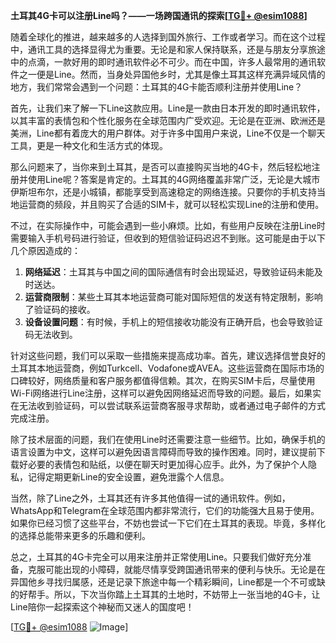 **土耳其4G卡可以注册Line吗？——一场跨国通讯的探索[[TG💪+ @esim1088](https://t.me/s/esim1088)]**

随着全球化的推进，越来越多的人选择到国外旅行、工作或者学习。而在这个过程中，通讯工具的选择显得尤为重要。无论是和家人保持联系，还是与朋友分享旅途中的点滴，一款好用的即时通讯软件必不可少。而在中国，许多人最常用的通讯软件之一便是Line。然而，当身处异国他乡时，尤其是像土耳其这样充满异域风情的地方，我们常常会遇到一个问题：土耳其的4G卡能否顺利注册并使用Line？

首先，让我们来了解一下Line这款应用。Line是一款由日本开发的即时通讯软件，以其丰富的表情包和个性化服务在全球范围内广受欢迎。无论是在亚洲、欧洲还是美洲，Line都有着庞大的用户群体。对于许多中国用户来说，Line不仅是一个聊天工具，更是一种文化和生活方式的体现。

那么问题来了，当你来到土耳其，是否可以直接购买当地的4G卡，然后轻松地注册并使用Line呢？答案是肯定的。土耳其的4G网络覆盖非常广泛，无论是大城市伊斯坦布尔，还是小城镇，都能享受到高速稳定的网络连接。只要你的手机支持当地运营商的频段，并且购买了合适的SIM卡，就可以轻松实现Line的注册和使用。

不过，在实际操作中，可能会遇到一些小麻烦。比如，有些用户反映在注册Line时需要输入手机号码进行验证，但收到的短信验证码迟迟不到账。这可能是由于以下几个原因造成的：

1. **网络延迟**：土耳其与中国之间的国际通信有时会出现延迟，导致验证码未能及时送达。
2. **运营商限制**：某些土耳其本地运营商可能对国际短信的发送有特定限制，影响了验证码的接收。
3. **设备设置问题**：有时候，手机上的短信接收功能没有正确开启，也会导致验证码无法收到。

针对这些问题，我们可以采取一些措施来提高成功率。首先，建议选择信誉良好的土耳其本地运营商，例如Turkcell、Vodafone或AVEA。这些运营商在国际市场的口碑较好，网络质量和客户服务都值得信赖。其次，在购买SIM卡后，尽量使用Wi-Fi网络进行Line注册，这样可以避免因网络延迟而导致的问题。最后，如果实在无法收到验证码，可以尝试联系运营商客服寻求帮助，或者通过电子邮件的方式完成注册。

除了技术层面的问题，我们在使用Line时还需要注意一些细节。比如，确保手机的语言设置为中文，这样可以避免因语言障碍而导致的操作困难。同时，建议提前下载好必要的表情包和贴纸，以便在聊天时更加得心应手。此外，为了保护个人隐私，记得定期更新Line的安全设置，避免泄露个人信息。

当然，除了Line之外，土耳其还有许多其他值得一试的通讯软件。例如，WhatsApp和Telegram在全球范围内都非常流行，它们的功能强大且易于使用。如果你已经习惯了这些平台，不妨也尝试一下它们在土耳其的表现。毕竟，多样化的选择总能带来更多的乐趣和便利。

总之，土耳其的4G卡完全可以用来注册并正常使用Line。只要我们做好充分准备，克服可能出现的小障碍，就能尽情享受跨国通讯带来的便利与快乐。无论是在异国他乡寻找归属感，还是记录下旅途中每一个精彩瞬间，Line都是一个不可或缺的好帮手。所以，下次当你踏上土耳其的土地时，不妨带上一张当地的4G卡，让Line陪你一起探索这个神秘而又迷人的国度吧！

[[TG💪+ @esim1088](https://t.me/s/esim1088) ![Image](https://i.postimg.cc/4NQfJmqS/Snipaste-2025-05-13-00-14-12.png)]